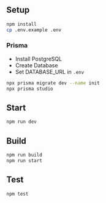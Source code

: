 ## Setup

```bash
npm install
cp .env.example .env
```

### Prisma

- Install PostgreSQL
- Create Database
- Set DATABASE_URL in `.env`

```bash
npx prisma migrate dev --name init
npx prisma studio
```

## Start

```bash
npm run dev
```

## Build

```bash
npm run build
npm run start
```

## Test

```bash
npm test
```

